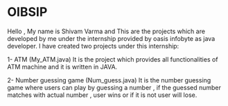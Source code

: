 # OIBSIP
Hello , My name is Shivam Varma and
This are the projects which are developed by me under the internship provided by oasis infobyte as java developer.
I have created two projects under this internship:

1- ATM (My_ATM.java)
It is the project which provides all functionalities of ATM machine and it is written in JAVA.

2- Number guessing game (Num_guess.java)
It is the number guessing game where users can play by guessing a number , if the guessed number matches with actual number , user wins or if it is not user will lose.

